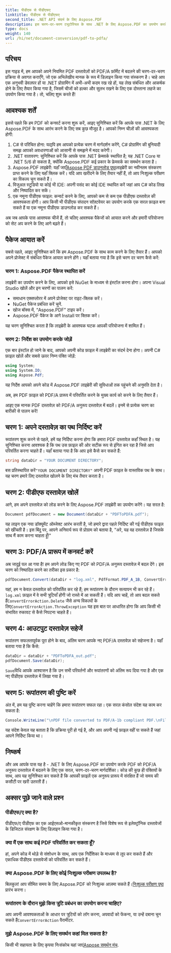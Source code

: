 ```yaml
---
title: पीडीएफ से पीडीएफए
linktitle: पीडीएफ से पीडीएफए
second_title: .NET API संदर्भ के लिए Aspose.PDF
description: इस चरण-दर-चरण ट्यूटोरियल के साथ .NET के लिए Aspose.PDF का उपयोग करके PDF फ़ाइलों को PDF/A प्रारूप में परिवर्तित करना सीखें।
type: docs
weight: 140
url: /hi/net/document-conversion/pdf-to-pdfa/
---
```

## परिचय

इस गाइड में, हम आपको अपने नियमित PDF दस्तावेज़ों को PDF/A फ़ॉर्मेट में बदलने की चरण-दर-चरण प्रक्रिया से अवगत कराएँगे, जो एक अभिलेखीय मानक के रूप में डिज़ाइन किया गया संस्करण है। चाहे आप एक अनुभवी डेवलपर हों या .NET प्रोग्रामिंग में अभी-अभी कदम रख रहे हों, यह लेख संबंधित और आकर्षक होने के लिए तैयार किया गया है, जिसमें चीजों को हल्का और सुलभ रखने के लिए एक दोस्ताना लहजे का उपयोग किया गया है। तो, चलिए शुरू करते हैं!

## आवश्यक शर्तें

इससे पहले कि हम PDF को कनवर्ट करना शुरू करें, आइए सुनिश्चित करें कि आपके पास .NET के लिए Aspose.PDF के साथ आरंभ करने के लिए सब कुछ मौजूद है। आपको निम्न चीज़ों की आवश्यकता होगी:

1. C# से परिचित होना: यद्यपि हम आपको प्रत्येक चरण में मार्गदर्शन करेंगे, C# प्रोग्रामिंग की बुनियादी समझ आपको अवधारणाओं को आसानी से समझने में मदद करेगी।
2. .NET वातावरण: सुनिश्चित करें कि आपके पास .NET फ्रेमवर्क स्थापित है; यह .NET Core या .NET 5/6 हो सकता है, क्योंकि Aspose.PDF कई प्रकार के फ्रेमवर्क का समर्थन करता है।
3.  Aspose.PDF लाइब्रेरी: यहाँ जाएँ[Aspose PDF डाउनलोड पृष्ठ](https://releases.aspose.com/pdf/net)लाइब्रेरी का नवीनतम संस्करण प्राप्त करने के लिए यहाँ क्लिक करें। यदि आप खरीदने के लिए तैयार नहीं हैं, तो आप निःशुल्क परीक्षण का विकल्प चुन सकते हैं।
4. विजुअल स्टूडियो या कोई भी IDE: अपनी पसंद का कोई IDE स्थापित करें जहां आप C# कोड लिख और निष्पादित कर सकें।
5. एक नमूना पीडीएफ फाइल: कन्वर्ट करने के लिए, आपको कम से कम एक पीडीएफ दस्तावेज़ की आवश्यकता होगी। आप किसी भी पीडीएफ संपादन सॉफ़्टवेयर का उपयोग करके एक सरल फ़ाइल बना सकते हैं या एक नमूना पीडीएफ डाउनलोड कर सकते हैं।

अब जब आपके पास आवश्यक चीजें हैं, तो चलिए आवश्यक पैकेजों को आयात करने और हमारी परियोजना को सेट अप करने के लिए आगे बढ़ते हैं।

## पैकेज आयात करें

सबसे पहले, आइए सुनिश्चित करें कि हम Aspose.PDF के साथ काम करने के लिए तैयार हैं। आपको अपने प्रोजेक्ट में संबंधित पैकेज आयात करने होंगे। यहाँ बताया गया है कि इसे चरण दर चरण कैसे करें:

### चरण 1: Aspose.PDF पैकेज स्थापित करें

लाइब्रेरी का उपयोग करने के लिए, आपको इसे NuGet के माध्यम से इंस्टॉल करना होगा। अपना Visual Studio खोलें और इन चरणों का पालन करें:

- समाधान एक्सप्लोरर में अपने प्रोजेक्ट पर राइट-क्लिक करें।
- NuGet पैकेज प्रबंधित करें चुनें.
- खोज बॉक्स में, “Aspose.PDF” टाइप करें।
- Aspose.PDF पैकेज के आगे Install पर क्लिक करें।

यह चरण सुनिश्चित करता है कि लाइब्रेरी के आवश्यक घटक आपकी परियोजना में शामिल हैं।

### चरण 2: निर्देश का उपयोग करके जोड़ें

एक बार इंस्टॉल हो जाने के बाद, आपको अपनी कोड फ़ाइल में लाइब्रेरी का संदर्भ देना होगा। अपनी C# फ़ाइल खोलें और सबसे ऊपर निम्न पंक्ति जोड़ें:

```csharp
using System;
using System.IO;
using Aspose.Pdf;
```

यह निर्देश आपको अपने कोड में Aspose.PDF लाइब्रेरी की सुविधाओं तक पहुंचने की अनुमति देता है।

अब, हम PDF फ़ाइल को PDF/A प्रारूप में परिवर्तित करने के मुख्य कार्य को करने के लिए तैयार हैं।

आइए एक मानक PDF दस्तावेज़ को PDF/A अनुरूप दस्तावेज़ में बदलें। इनमें से प्रत्येक चरण का बारीकी से पालन करें!

## चरण 1: अपने दस्तावेज़ का पथ निर्दिष्ट करें

रूपांतरण शुरू करने से पहले, हमें यह निर्दिष्ट करना होगा कि हमारा PDF दस्तावेज़ कहाँ स्थित है। यह सुनिश्चित करना आवश्यक है कि पथ उस फ़ाइल की ओर सटीक रूप से इंगित कर रहा है जिसे आप परिवर्तित करना चाहते हैं। यहाँ बताया गया है कि आप इसे कैसे कर सकते हैं:

```csharp
string dataDir = "YOUR DOCUMENT DIRECTORY";
```

 बस प्रतिस्थापित करें`"YOUR DOCUMENT DIRECTORY"` अपनी PDF फ़ाइल के वास्तविक पथ के साथ। यह चरण हमारे लिए दस्तावेज़ खोलने के लिए मंच तैयार करता है।

## चरण 2: पीडीएफ दस्तावेज़ खोलें

आगे, हम अपने दस्तावेज़ को लोड करने के लिए Aspose.PDF लाइब्रेरी का उपयोग करेंगे। यह सरल है:

```csharp
Document pdfDocument = new Document(dataDir + "PDFToPDFA.pdf");
```

यह लाइन एक नया डॉक्यूमेंट ऑब्जेक्ट आरंभ करती है, जो हमारे द्वारा पहले निर्दिष्ट की गई पीडीएफ फाइल को खींचती है। इस बिंदु पर, आपने अनिवार्य रूप से प्रोग्राम को बताया है, "अरे, यह वह दस्तावेज़ है जिसके साथ मैं काम करना चाहता हूँ!"

## चरण 3: PDF/A प्रारूप में कनवर्ट करें

अब जादुई पल आ गया है! हम अपने लोड किए गए PDF को PDF/A अनुरूप दस्तावेज़ में बदल देंगे। इस चरण को निष्पादित करने का तरीका इस प्रकार है:

```csharp
pdfDocument.Convert(dataDir + "log.xml", PdfFormat.PDF_A_1B, ConvertErrorAction.Delete);
```

 यहां, हम न केवल दस्तावेज़ को परिवर्तित कर रहे हैं; हम रूपांतरण के दौरान सत्यापन भी कर रहे हैं।`log.xml` फ़ाइल में वे सभी त्रुटियाँ होंगी जो रास्ते में आ सकती हैं। यदि आप चाहें, तो आप बदल सकते हैं`ConvertErrorAction.Delete` जैसे अन्य विकल्पों के लिए`ConvertErrorAction.ThrowException` यह इस बात पर आधारित होगा कि आप किसी भी संभावित रुकावट से कैसे निपटना चाहते हैं।

## चरण 4: आउटपुट दस्तावेज़ सहेजें

रूपांतरण सफलतापूर्वक पूरा होने के बाद, अंतिम चरण आपके नए PDF/A दस्तावेज़ को सहेजना है। यहाँ बताया गया है कि कैसे:

```csharp
dataDir = dataDir + "PDFToPDFA_out.pdf";
pdfDocument.Save(dataDir);
```

`Save`विधि आपके आश्वासन है कि उन सभी परिवर्तनों और रूपांतरणों को अंतिम रूप दिया गया है और एक नए पीडीएफ दस्तावेज़ में लिखा गया है।

## चरण 5: रूपांतरण की पुष्टि करें

अंत में, हम यह पुष्टि करना चाहेंगे कि हमारा रूपांतरण सफल रहा। एक सरल कंसोल संदेश यह काम कर सकता है:

```csharp
Console.WriteLine("\nPDF file converted to PDF/A-1b compliant PDF.\nFile saved at " + dataDir);
```

यह संदेश केवल यह बताता है कि प्रक्रिया पूरी हो गई है, और आप अपनी नई फ़ाइल वहीं पा सकते हैं जहां आपने निर्दिष्ट किया था।

## निष्कर्ष

और अब आपके पास यह है - .NET के लिए Aspose.PDF का उपयोग करके PDF को PDF/A अनुरूप दस्तावेज़ में बदलने के लिए एक सरल, चरण-दर-चरण मार्गदर्शिका। कोड की कुछ ही पंक्तियों के साथ, आप यह सुनिश्चित कर सकते हैं कि आपकी फ़ाइलें एक अनुरूप प्रारूप में संरक्षित हैं जो समय की कसौटी पर खरी उतरती हैं।


## अक्सर पूछे जाने वाले प्रश्न

### पीडीएफ/ए क्या है?
पीडीएफ/ए पीडीएफ का एक आईएसओ-मानकीकृत संस्करण है जिसे विशेष रूप से इलेक्ट्रॉनिक दस्तावेजों के डिजिटल संरक्षण के लिए डिज़ाइन किया गया है।

### क्या मैं एक साथ कई PDF परिवर्तित कर सकता हूँ?
हां, अपने कोड में थोड़े से संशोधन के साथ, आप एक निर्देशिका के माध्यम से लूप कर सकते हैं और एकाधिक पीडीएफ दस्तावेजों को परिवर्तित कर सकते हैं।

### क्या Aspose.PDF के लिए कोई निःशुल्क परीक्षण उपलब्ध है?
बिलकुल! आप सीमित समय के लिए Aspose.PDF को निःशुल्क आज़मा सकते हैं।[निःशुल्क परीक्षण पृष्ठ](https://releases.aspose.com/) प्रारंभ करना।

### रूपांतरण के दौरान मुझे किस त्रुटि प्रबंधन का उपयोग करना चाहिए?
 आप अपनी आवश्यकताओं के आधार पर त्रुटियों को लॉग करना, अपवादों को फेंकना, या उन्हें दबाना चुन सकते हैं`ConvertErrorAction` पैरामीटर.

### मुझे Aspose.PDF के लिए समर्थन कहां मिल सकता है?
 किसी भी सहायता के लिए कृपया निःसंकोच यहां जाएं[Aspose समर्थन मंच](https://forum.aspose.com/c/pdf/10).
